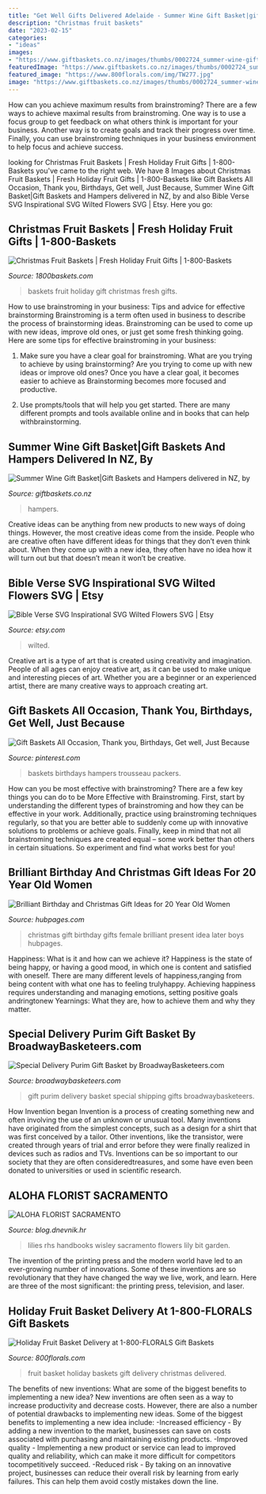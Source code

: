 ```yaml
---
title: "Get Well Gifts Delivered Adelaide - Summer Wine Gift Basket|gift Baskets And Hampers Delivered In Nz, By"
description: "Christmas fruit baskets"
date: "2023-02-15"
categories:
- "ideas"
images:
- "https://www.giftbaskets.co.nz/images/thumbs/0002724_summer-wine-gift-basket_600.jpeg"
featuredImage: "https://www.giftbaskets.co.nz/images/thumbs/0002724_summer-wine-gift-basket_600.jpeg"
featured_image: "https://www.800florals.com/img/TW277.jpg"
image: "https://www.giftbaskets.co.nz/images/thumbs/0002724_summer-wine-gift-basket_600.jpeg"
---
```



How can you achieve maximum results from brainstroming?
There are a few ways to achieve maximal results from brainstroming. One way is to use a focus group to get feedback on what others think is important for your business. Another way is to create goals and track their progress over time. Finally, you can use brainstroming techniques in your business environment to help focus and achieve success.

	

		
looking for Christmas Fruit Baskets | Fresh Holiday Fruit Gifts | 1-800-Baskets you've came to the right web. We have 8 Images about Christmas Fruit Baskets | Fresh Holiday Fruit Gifts | 1-800-Baskets like Gift Baskets All Occasion, Thank you, Birthdays, Get well, Just Because, Summer Wine Gift Basket|Gift Baskets and Hampers delivered in NZ, by and also Bible Verse SVG Inspirational SVG Wilted Flowers SVG | Etsy. Here you go:
		
    
## Christmas Fruit Baskets | Fresh Holiday Fruit Gifts | 1-800-Baskets

<img loading=lazy src="https://cdn1.1800baskets.com/wcsstore/Baskets/images/catalog/10267721x.jpg" onerror="this.onerror=null;this.src='https://tse3.mm.bing.net/th?id=OIP.cAomP0QuGKFWhKYcnft-QgHaIB&amp;pid=15.1';" alt="Christmas Fruit Baskets | Fresh Holiday Fruit Gifts | 1-800-Baskets">

_Source: 1800baskets.com_

>baskets fruit holiday gift christmas fresh gifts. 

	

How to use brainstroming in your business: Tips and advice for effective brainstorming
Brainstroming is a term often used in business to describe the process of brainstorming ideas. Brainstroming can be used to come up with new ideas, improve old ones, or just get some fresh thinking going. Here are some tips for effective brainstroming in your business: 
1. Make sure you have a clear goal for brainstroming. What are you trying to achieve by using brainstorming? Are you trying to come up with new ideas or improve old ones? Once you have a clear goal, it becomes easier to achieve as Brainstorming becomes more focused and productive. 

2. Use prompts/tools that will help you get started. There are many different prompts and tools available online and in books that can help withbrainstorming.

    
## Summer Wine Gift Basket|Gift Baskets And Hampers Delivered In NZ, By

<img loading=lazy src="https://www.giftbaskets.co.nz/images/thumbs/0002724_summer-wine-gift-basket_600.jpeg" onerror="this.onerror=null;this.src='https://tse1.mm.bing.net/th?id=OIP.rgTKQScQWaMJcvUfDJRL5QHaHa&amp;pid=15.1';" alt="Summer Wine Gift Basket|Gift Baskets and Hampers delivered in NZ, by">

_Source: giftbaskets.co.nz_

>hampers. 

	

Creative ideas can be anything from new products to new ways of doing things. However, the most creative ideas come from the inside. People who are creative often have different ideas for things that they don’t even think about. When they come up with a new idea, they often have no idea how it will turn out but that doesn’t mean it won’t be creative.

    
## Bible Verse SVG Inspirational SVG Wilted Flowers SVG | Etsy

<img loading=lazy src="https://i.etsystatic.com/6544322/r/il/d1ce17/2957337831/il_fullxfull.2957337831_tgnx.jpg" onerror="this.onerror=null;this.src='https://tse3.mm.bing.net/th?id=OIP.MWNm9duPF7Gj8al4dbKeaQHaF4&amp;pid=15.1';" alt="Bible Verse SVG Inspirational SVG Wilted Flowers SVG | Etsy">

_Source: etsy.com_

>wilted. 

	

Creative art is a type of art that is created using creativity and imagination. People of all ages can enjoy creative art, as it can be used to make unique and interesting pieces of art. Whether you are a beginner or an experienced artist, there are many creative ways to approach creating art.

    
## Gift Baskets All Occasion, Thank You, Birthdays, Get Well, Just Because

<img loading=lazy src="https://i.pinimg.com/736x/67/a3/a9/67a3a9ecbb5f3ca5f4031c5ff88f2c0c.jpg" onerror="this.onerror=null;this.src='https://tse4.mm.bing.net/th?id=OIP.gHfTyQ0CZgjvNnu3BnafXQHaJ4&amp;pid=15.1';" alt="Gift Baskets All Occasion, Thank you, Birthdays, Get well, Just Because">

_Source: pinterest.com_

>baskets birthdays hampers trousseau packers. 

	

How can you be most effective with brainstroming?
There are a few key things you can do to be More Effective with Brainstroming. First, start by understanding the different types of brainstroming and how they can be effective in your work. Additionally, practice using brainstroming techniques regularly, so that you are better able to suddenly come up with innovative solutions to problems or achieve goals. Finally, keep in mind that not all brainstroming techniques are created equal – some work better than others in certain situations. So experiment and find what works best for you!

    
## Brilliant Birthday And Christmas Gift Ideas For 20 Year Old Women

<img loading=lazy src="https://usercontent1.hubstatic.com/13280080_f520.jpg" onerror="this.onerror=null;this.src='https://tse3.mm.bing.net/th?id=OIP.htSkuFoSm_5e-6p98hyC_gHaLH&amp;pid=15.1';" alt="Brilliant Birthday and Christmas Gift Ideas for 20 Year Old Women">

_Source: hubpages.com_

>christmas gift birthday gifts female brilliant present idea later boys hubpages. 

	

Happiness: What is it and how can we achieve it?
Happiness is the state of being happy, or having a good mood, in which one is content and satisfied with oneself. There are many different levels of happiness,ranging from being content with what one has to feeling trulyhappy. Achieving happiness requires understanding and managing emotions, setting positive goals andringtonew Yearnings: What they are, how to achieve them and why they matter.

    
## Special Delivery Purim Gift Basket By BroadwayBasketeers.com

<img loading=lazy src="https://www.broadwaybasketeers.com/resources/prod_images/img_521549988835.jpg" onerror="this.onerror=null;this.src='https://tse3.mm.bing.net/th?id=OIP.tMhGKFAh7ekkKuO0mjFl3QHaHa&amp;pid=15.1';" alt="Special Delivery Purim Gift Basket by BroadwayBasketeers.com">

_Source: broadwaybasketeers.com_

>gift purim delivery basket special shipping gifts broadwaybasketeers. 

	

How Invention began
Invention is a process of creating something new and often involving the use of an unknown or unusual tool. Many inventions have originated from the simplest concepts, such as a design for a shirt that was first conceived by a tailor. Other inventions, like the transistor, were created through years of trial and error before they were finally realized in devices such as radios and TVs. Inventions can be so important to our society that they are often consideredtreasures, and some have even been donated to universities or used in scientific research.

    
## ALOHA FLORIST SACRAMENTO

<img loading=lazy src="http://bit.ly/oJuiZQ" onerror="this.onerror=null;this.src='https://tse1.mm.bing.net/th?id=OIP.zxmN_UeBW7vqy7BlX-eg4wAAAA&amp;pid=15.1';" alt="ALOHA FLORIST SACRAMENTO">

_Source: blog.dnevnik.hr_

>lilies rhs handbooks wisley sacramento flowers lily bit garden. 

	

The invention of the printing press and the modern world have led to an ever-growing number of innovations. Some of these inventions are so revolutionary that they have changed the way we live, work, and learn. Here are three of the most significant: the printing press, television, and laser.

    
## Holiday Fruit Basket Delivery At 1-800-FLORALS Gift Baskets

<img loading=lazy src="https://www.800florals.com/img/TW277.jpg" onerror="this.onerror=null;this.src='https://tse2.mm.bing.net/th?id=OIP.PE_nX2y9xzjZVJqQuoY5DAAAAA&amp;pid=15.1';" alt="Holiday Fruit Basket Delivery at 1-800-FLORALS Gift Baskets">

_Source: 800florals.com_

>fruit basket holiday baskets gift delivery christmas delivered. 

	

The benefits of new inventions: What are some of the biggest benefits to implementing a new idea?
New inventions are often seen as a way to increase productivity and decrease costs. However, there are also a number of potential drawbacks to implementing new ideas. Some of the biggest benefits to implementing a new idea include: 
-Increased efficiency - By adding a new invention to the market, businesses can save on costs associated with purchasing and maintaining existing products. 
-Improved quality - Implementing a new product or service can lead to improved quality and reliability, which can make it more difficult for competitors tocompetitively succeed. 
-Reduced risk - By taking on an innovative project, businesses can reduce their overall risk by learning from early failures. This can help them avoid costly mistakes down the line.

